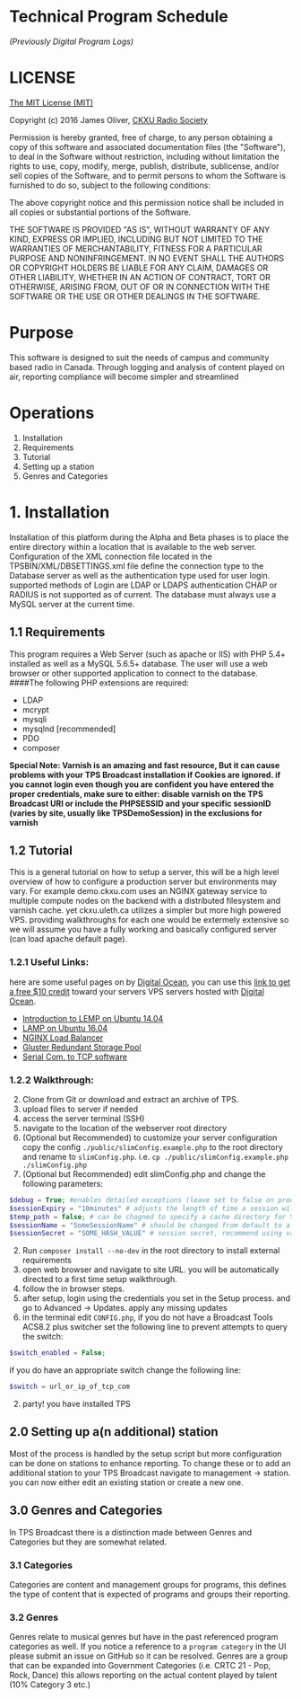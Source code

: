 # Technical Program Schedule  
_(Previously Digital Program Logs)_

# LICENSE
[The MIT License (MIT)](http://opensource.org/licenses/MIT)

Copyright (c) 2016 James Oliver, [CKXU Radio Society](http://www.ckxu.com/development/tps)

Permission is hereby granted, free of charge, to any person obtaining a copy
of this software and associated documentation files (the "Software"), to deal
in the Software without restriction, including without limitation the rights
to use, copy, modify, merge, publish, distribute, sublicense, and/or sell
copies of the Software, and to permit persons to whom the Software is
furnished to do so, subject to the following conditions:

The above copyright notice and this permission notice shall be included in
all copies or substantial portions of the Software.

THE SOFTWARE IS PROVIDED "AS IS", WITHOUT WARRANTY OF ANY KIND, EXPRESS OR
IMPLIED, INCLUDING BUT NOT LIMITED TO THE WARRANTIES OF MERCHANTABILITY,
FITNESS FOR A PARTICULAR PURPOSE AND NONINFRINGEMENT. IN NO EVENT SHALL THE
AUTHORS OR COPYRIGHT HOLDERS BE LIABLE FOR ANY CLAIM, DAMAGES OR OTHER
LIABILITY, WHETHER IN AN ACTION OF CONTRACT, TORT OR OTHERWISE, ARISING FROM,
OUT OF OR IN CONNECTION WITH THE SOFTWARE OR THE USE OR OTHER DEALINGS IN
THE SOFTWARE.

# Purpose
This software is designed to suit the needs of campus and community based radio in Canada. Through logging and analysis of content played on air, reporting compliance will become simpler and streamlined

# Operations
1. Installation
  1. Requirements
  1. Tutorial
1. Setting up a station
1. Genres and Categories

# 1. Installation
Installation of this platform during the Alpha and Beta phases is to place the entire directory within a location that is available to the web server.
Configuration of the XML connection file located in the TPSBIN/XML/DBSETTINGS.xml file define the connection type to the Database server
as well as the authentication type used for user login. supported methods of Login are LDAP or LDAPS authentication CHAP or RADIUS is not supported as of current.
The database must always use a MySQL server at the current time.

## 1.1 Requirements
This program requires a Web Server (such as apache or IIS) with PHP 5.4+ installed as well as a MySQL 5.6.5+ database.
The user will use a web browser or other supported application to connect to the database. 
####The following PHP extensions are required:
* LDAP
* mcrypt
* mysqli
* mysqlnd [recommended]
* PDO
* composer

__Special Note: Varnish is an amazing and fast resource, But it can cause problems with your TPS Broadcast installation if Cookies are ignored. if you cannot login even though you are confident you have entered the proper credentials, make sure to either: disable varnish on the TPS Broadcast URI or include the PHPSESSID and your specific sessionID (varies by site, usually like TPSDemoSession) in the exclusions for varnish__ 

## 1.2 Tutorial
This is a general tutorial on how to setup a server, this will be a high level overview of how to configure a production server but environments may vary. For example demo.ckxu.com uses an NGINX gateway service to multiple compute nodes on the backend with a distributed filesystem and varnish cache. yet ckxu.uleth.ca utilizes a simpler but more high powered VPS. providing walkthroughs for each one would be extermely extensive so we will assume you have a fully working and basically configured server (can load apache default page).  

### 1.2.1 Useful Links:
here are some useful pages on by [Digital Ocean](https://m.do.co/c/6965f10ddbd5), you can use this [link to get a free $10 credit](https://m.do.co/c/6965f10ddbd5) toward your servers VPS servers hosted with [Digital Ocean](https://m.do.co/c/6965f10ddbd5).
* [Introduction to LEMP on Ubuntu 14.04](https://www.digitalocean.com/community/tutorial_series/introduction-to-nginx-and-lemp-on-ubuntu-14-04)
* [LAMP on Ubuntu 16.04](https://www.digitalocean.com/community/tutorials/how-to-install-linux-apache-mysql-php-lamp-stack-on-ubuntu-16-04)
* [NGINX Load Balancer](https://www.digitalocean.com/community/tutorials/how-to-set-up-nginx-load-balancing)
* [Gluster Redundant Storage Pool](https://www.digitalocean.com/community/tutorials/how-to-create-a-redundant-storage-pool-using-glusterfs-on-ubuntu-servers)
* [Serial Com. to TCP software](http://www.pira.cz/show.asp?art=piracom)
 
### 1.2.2 Walkthrough:
2. Clone from Git or download and extract an archive of TPS.
2. upload files to server if needed
2. access the server terminal (SSH)
2. navigate to the location of the webserver root directory
2. (Optional but Recommended) to customize your server configuration copy the config `./public/slimConfig.example.php` to the root directory and rename to `slimConfig.php`. i.e. `cp ./public/slimConfig.example.php ./slimConfig.php`
2. (Optional but Recommended) edit slimConfig.php and change the following parameters: 
```php
$debug = True; #enables detailed exceptions (leave set to false on production systems)
$sessionExpiry = "10minutes" # adjusts the length of time a session will be kept open. once defined duration is passed a user will have to sign in again
$temp_path = false; # can be chagned to specify a cache directory for Slim (provides speed improvements)
$sessionName = "SomeSessionName" # should be changed from default to a custom value to improve security
$sessionSecret = "SOME_HASH_VALUE" # session secret, recommend using value from [GRC Perfect Passwords](https://www.grc.com/passwords.htm)
```
2. Run `composer install --no-dev` in the root directory to install external requirements
2. open web browser and navigate to site URL. you will be automatically directed to a first time setup walkthrough. 
2. follow the in browser steps. 
2. after setup, login using the credentials you set in the Setup process. and go to Advanced -> Updates. apply any missing updates
2. in the terminal edit `CONFIG.php`, if you do not have a Broadcast Tools ACS8.2 plus switcher set the following line to prevent attempts to query the switch:
```php
$switch_enabled = False;
```
  if you do have an appropriate switch change the following line:
```php
$switch = url_or_ip_of_tcp_com
```
2. party! you have installed TPS
 

## 2.0 Setting up a(n additional) station
Most of the process is handled by the setup script but more configuration can be done on stations to enhance reporting. To change these or to add an additional station to your TPS Broadcast navigate to management -> station. you can now either edit an existing station or create a new one.

## 3.0 Genres and Categories
In TPS Broadcast there is a distinction made between Genres and Categories but they are somewhat related. 

### 3.1 Categories
Categories are content and management groups for programs, this defines the type of content that is expected of programs and groups their reporting.

### 3.2 Genres
Genres relate to musical genres but have in the past referenced program categories as well. If you notice a reference to a `program category` in the UI please submit an issue on GitHub so it can be resolved. Genres are a group that can be expanded into Government Categories (i.e. CRTC 21 - Pop, Rock, Dance) this allows reporting on the actual content played by talent (10% Category 3 etc.)

